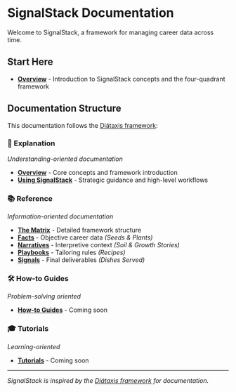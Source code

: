 # SignalStack Documentation

Welcome to SignalStack, a framework for managing career data across time.

## Start Here

- **[Overview](explanation/overview.md)** - Introduction to SignalStack concepts and the four-quadrant framework

## Documentation Structure

This documentation follows the [Diátaxis framework](https://diataxis.fr/):

### 📖 Explanation
*Understanding-oriented documentation*
- **[Overview](explanation/overview.md)** - Core concepts and framework introduction
- **[Using SignalStack](explanation/using-signalstack.md)** - Strategic guidance and high-level workflows

### 📚 Reference
*Information-oriented documentation*
- **[The Matrix](reference/the-matrix.md)** - Detailed framework structure
- **[Facts](reference/facts.md)** - Objective career data *(Seeds & Plants)*
- **[Narratives](reference/narratives.md)** - Interpretive context *(Soil & Growth Stories)*
- **[Playbooks](reference/playbooks.md)** - Tailoring rules *(Recipes)*
- **[Signals](reference/signals.md)** - Final deliverables *(Dishes Served)*

### 🛠️ How-to Guides
*Problem-solving oriented*
- **[How-to Guides](how-to/)** - Coming soon

### 🎓 Tutorials
*Learning-oriented*
- **[Tutorials](tutorials/)** - Coming soon

---

*SignalStack is inspired by the [Diátaxis framework](https://diataxis.fr/) for documentation.*